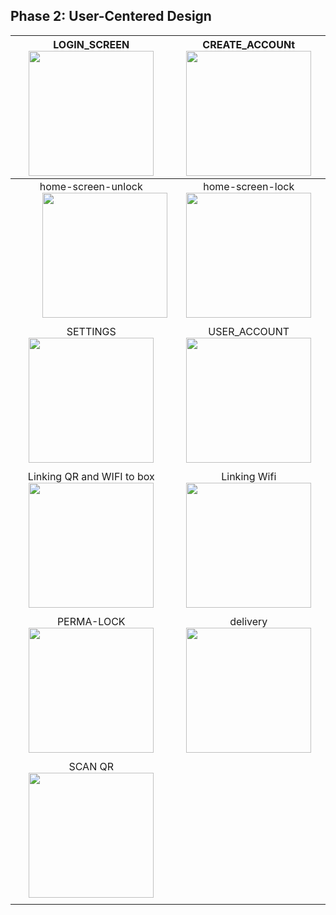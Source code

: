 ## Phase 2: User-Centered Design


| LOGIN_SCREEN <img src="https://i.imgur.com/k09lJc2.png" width="200"> | CREATE_ACCOUNt <img src="https://i.imgur.com/41yVDhA.png" width="200"> | 
| :---: | :---: |
| home-screen-unlock <img align=right src="https://i.imgur.com/a84lJD9.png" width="200"> | home-screen-lock <img src="https://i.imgur.com/Nx9mSWA.png" width="200"> |
| | |
| SETTINGS <img src="https://i.imgur.com/0TQUBLv.png" width="200"> | USER_ACCOUNT<img src="https://i.imgur.com/17Fc89J.png" width="200"> |
| | |
| Linking QR and WIFI to box <img src="https://i.imgur.com/dOxsljv.png" width="200"> |Linking Wifi <img src="https://i.imgur.com/toubNux.png" width="200"> |
| | |
| PERMA-LOCK <img src="https://i.imgur.com/64YWyoO.png" width="200"> | delivery <img src="https://i.imgur.com/epSPRmO.png" width="200"> |
| | |
| SCAN QR <img src="https://i.imgur.com/wxDaVlO.png" width="200"> |
| | |

